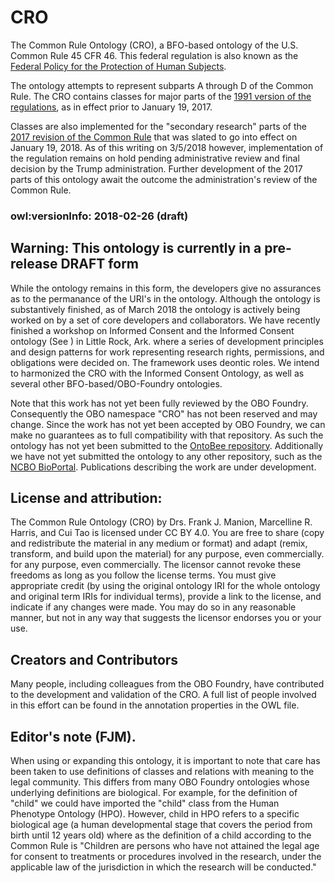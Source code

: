 # CRO
The Common Rule Ontology \(CRO\), a BFO-based ontology of the U.S. Common Rule 45 CFR 46. This federal regulation is also known as the [Federal Policy for the Protection of Human Subjects](https://www.hhs.gov/ohrp/regulations-and-policy/regulations/common-rule/index.html). 

The ontology attempts to represent subparts A through D of the Common Rule. The CRO contains classes for major parts of the [1991 version of the regulations](https://www.hhs.gov/ohrp/regulations-and-policy/regulations/45-cfr-46/index.html), as in effect prior to January 19, 2017. 

Classes are also implemented for the "secondary research" parts of the [2017 revision of the Common Rule](https://www.hhs.gov/ohrp/regulations-and-policy/regulations/finalized-revisions-common-rule/index.html) that was slated to go into effect on January 19, 2018. As of this writing on 3/5/2018 however, implementation of the regulation remains on hold pending administrative review and final decision by the Trump administration. Further development of the 2017 parts of this ontology await the outcome the administration's review of the Common Rule. 

### owl:versionInfo: 2018-02-26 \(draft\)
## Warning: This ontology is currently in a pre-release DRAFT form
While the ontology remains in this form, the developers give no assurances as to the permanance of the URI's in the ontology. Although the ontology is substantively finished, as of March 2018 the ontology is actively being worked on by a set of core developers and collaborators. We have recently finished a workshop on Informed Consent and the Informed Consent ontology (See ) in Little Rock, Ark. where a series of development principles and design patterns for work representing research rights, permissions, and obligations were decided on. The framework uses deontic roles. We intend to harmonized the CRO with the Informed Consent Ontology, as well as several other BFO-based/OBO-Foundry ontologies.

Note that this work has not yet been fully reviewed by the OBO Foundry. Consequently the OBO namespace "CRO" has not been reserved and may change. Since the work has not yet been accepted by OBO Foundry, we can make no guarantees as to full compatibility with that repository. As such the ontology has not yet been submitted to the [OntoBee repository](http://www.ontobee.org/). Additionally we have not yet submitted the ontology to any other repository, such as the [NCBO BioPortal](https://bioportal.bioontology.org/). Publications describing the work are under development.

## License and attribution:
The Common Rule Ontology (CRO)  by Drs. Frank J. Manion, Marcelline R. Harris, and Cui Tao  is licensed under CC BY 4.0. You are free to share (copy and redistribute the material in any medium or format) and adapt (remix, transform, and build upon the material) for any purpose, even commercially. for any purpose, even commercially. The licensor cannot revoke these freedoms as long as you follow the license terms. You must give appropriate credit (by using the original ontology IRI for the whole ontology and original term IRIs for individual terms), provide a link to the license, and indicate if any changes were made. You may do so in any reasonable manner, but not in any way that suggests the licensor endorses you or your use.

## Creators and Contributors
Many people, including colleagues from the OBO Foundry, have contributed to the development and validation of the CRO. A full list of people involved in this effort can be found in the annotation properties in the OWL file.

## Editor's note (FJM).
When using or expanding this ontology, it is important to note that care has been taken to use definitions of classes and relations with meaning to the legal community. This differs from many OBO Foundry ontologies whose underlying definitions are biological. For example, for the definition of "child" we could have imported the "child" class from the Human Phenotype Ontology \(HPO\). However, child in HPO  refers to a specific biological age (a human developmental stage that covers the period from birth until 12 years old) where as the definition of a child according to the Common Rule is "Children are persons who have not attained the legal age for consent to treatments or procedures involved in the research, under the applicable law of the jurisdiction in which the research will be conducted."



